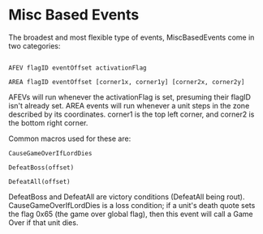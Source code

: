 # Misc Based Events

The broadest and most flexible type of events,
MiscBasedEvents come in two categories:

```text

AFEV flagID eventOffset activationFlag

AREA flagID eventOffset [corner1x, corner1y] [corner2x, corner2y]
```

AFEVs will run whenever the activationFlag is set, presuming their flagID isn't already set.
AREA events will run whenever a unit steps in the zone described by its coordinates.
corner1 is the top left corner, and corner2 is the bottom right corner.

Common macros used for these are:

```
CauseGameOverIfLordDies

DefeatBoss(offset)

DefeatAll(offset)
```

DefeatBoss and DefeatAll are victory conditions (DefeatAll being rout). CauseGameOverIfLordDies
is a loss condition; if a unit's death quote sets the flag 0x65 (the game over global flag),
then this event will call a Game Over if that unit dies.
